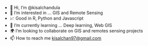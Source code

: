- 👋 Hi, I’m @kisalchandula
- 👀 I’m interested in ... GIS and Remote Sensing
- 📈 Good in R, Python and Javascript
- 🌱 I’m currently learning ... Deep learning, Web GIS 
- 🌍 I’m looking to collaborate on GIS and remotes sensing projects
- 📫 How to reach me kisalchan97@gmail.com

<!---
kisalchandula/kisalchandula is a ✨ special ✨ repository because its `README.md` (this file) appears on your GitHub profile.
You can click the Preview link to take a look at your changes.
--->
